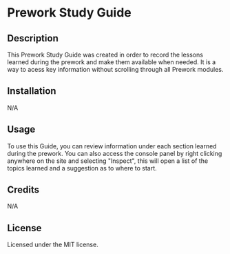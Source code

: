 #  Prework Study Guide 

## Description

This Prework Study Guide was created in order to record the lessons learned during the prework and make them available when needed. It is a way to acess key information without scrolling through all Prework modules.


## Installation

N/A

## Usage

To use this Guide, you can review information under each section learned during the prework. You can also access the console panel by right clicking anywhere on the site and selecting  "Inspect", this will open a list of the topics learned and a suggestion as to where to start.


## Credits

N/A

## License

Licensed under the MIT license.
